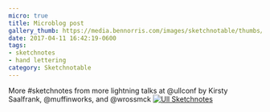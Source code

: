 ```yaml
---
micro: true
title: Microblog post
gallery_thumb: https://media.bennorris.com/images/sketchnotable/thumbs/ull-2017-sketchnotes-18.jpg
date: 2017-04-11 16:42:19-0600
tags:
- sketchnotes
- hand lettering
category: Sketchnotable
---
```


More #sketchnotes from more lightning talks at @ullconf by Kirsty Saalfrank, @muffinworks, and @wrossmck [![Ull Sketchnotes](https://media.bennorris.com/images/sketchnotable/ull-2017/ull-2017-sketchnotes-18.jpg)](https://media.bennorris.com/images/sketchnotable/ull-2017/ull-2017-sketchnotes-18.jpg)